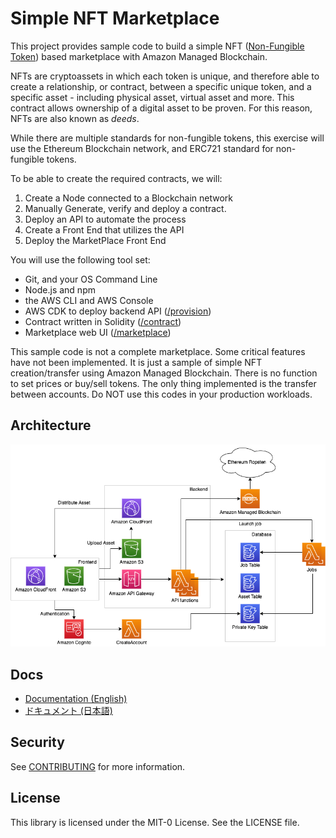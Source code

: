 # Simple NFT Marketplace

This project provides sample code to build a simple NFT 
([Non-Fungible Token](https://aws.amazon.com/blockchain/nfts-explained/)) 
based marketplace with Amazon Managed Blockchain. 

NFTs are cryptoassets in which each token is unique, and therefore able to create a relationship, or contract,
between a specific unique token, and a specific asset - including physical asset, virtual asset and more.
This contract allows ownership of a digital asset to be proven.  For this reason, NFTs are also known as *deeds*.

While there are multiple standards for non-fungible tokens, this exercise will use
the Ethereum Blockchain network, and ERC721 standard for non-fungible tokens.

To be able to create the required contracts, we will:
1. Create a Node connected to a Blockchain network
2. Manually Generate, verify and deploy a contract.
3. Deploy an API to automate the process
4. Create a Front End that utilizes the API
5. Deploy the MarketPlace Front End

You will use the following tool set:
- Git, and your OS Command Line
- Node.js and npm
- the AWS CLI and AWS Console
- AWS CDK to deploy backend API ([/provision](/provision))
- Contract written in Solidity ([/contract](/contract))
- Marketplace web UI ([/marketplace](/marketplace))

This sample code is not a complete marketplace. Some critical features have not been implemented. It is just a sample of simple NFT creation/transfer using Amazon Managed Blockchain. There is no function to set prices or buy/sell tokens. The only thing implemented is the transfer between accounts. Do NOT use this codes in your production workloads.

## Architecture

![](/imgs/simple-nft-marketplace.png)

## Docs
- [Documentation (English)](/docs/en)
- [ドキュメント (日本語)](/docs/ja)

## Security

See [CONTRIBUTING](CONTRIBUTING.md#security-issue-notifications) for more information.

## License

This library is licensed under the MIT-0 License. See the LICENSE file.
